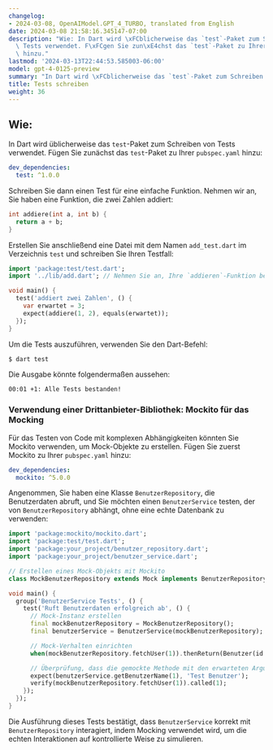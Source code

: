 ```yaml
---
changelog:
- 2024-03-08, OpenAIModel.GPT_4_TURBO, translated from English
date: 2024-03-08 21:58:16.345147-07:00
description: "Wie: In Dart wird \xFCblicherweise das `test`-Paket zum Schreiben von\
  \ Tests verwendet. F\xFCgen Sie zun\xE4chst das `test`-Paket zu Ihrer `pubspec.yaml`\
  \ hinzu."
lastmod: '2024-03-13T22:44:53.585003-06:00'
model: gpt-4-0125-preview
summary: "In Dart wird \xFCblicherweise das `test`-Paket zum Schreiben von Tests verwendet."
title: Tests schreiben
weight: 36
---
```


## Wie:
In Dart wird üblicherweise das `test`-Paket zum Schreiben von Tests verwendet. Fügen Sie zunächst das `test`-Paket zu Ihrer `pubspec.yaml` hinzu:

```yaml
dev_dependencies:
  test: ^1.0.0
```

Schreiben Sie dann einen Test für eine einfache Funktion. Nehmen wir an, Sie haben eine Funktion, die zwei Zahlen addiert:

```dart
int addiere(int a, int b) {
  return a + b;
}
```

Erstellen Sie anschließend eine Datei mit dem Namen `add_test.dart` im Verzeichnis `test` und schreiben Sie Ihren Testfall:

```dart
import 'package:test/test.dart';
import '../lib/add.dart'; // Nehmen Sie an, Ihre `addieren`-Funktion befindet sich in lib/add.dart

void main() {
  test('addiert zwei Zahlen', () {
    var erwartet = 3;
    expect(addiere(1, 2), equals(erwartet));
  });
}
```

Um die Tests auszuführen, verwenden Sie den Dart-Befehl:

```bash
$ dart test
```

Die Ausgabe könnte folgendermaßen aussehen:

```
00:01 +1: Alle Tests bestanden!
```

### Verwendung einer Drittanbieter-Bibliothek: Mockito für das Mocking
Für das Testen von Code mit komplexen Abhängigkeiten könnten Sie Mockito verwenden, um Mock-Objekte zu erstellen. Fügen Sie zuerst Mockito zu Ihrer `pubspec.yaml` hinzu:

```yaml
dev_dependencies:
  mockito: ^5.0.0
```

Angenommen, Sie haben eine Klasse `BenutzerRepository`, die Benutzerdaten abruft, und Sie möchten einen `BenutzerService` testen, der von `BenutzerRepository` abhängt, ohne eine echte Datenbank zu verwenden:

```dart
import 'package:mockito/mockito.dart';
import 'package:test/test.dart';
import 'package:your_project/benutzer_repository.dart';
import 'package:your_project/benutzer_service.dart';

// Erstellen eines Mock-Objekts mit Mockito
class MockBenutzerRepository extends Mock implements BenutzerRepository {}

void main() {
  group('BenutzerService Tests', () {
    test('Ruft Benutzerdaten erfolgreich ab', () {
      // Mock-Instanz erstellen
      final mockBenutzerRepository = MockBenutzerRepository();
      final benutzerService = BenutzerService(mockBenutzerRepository);

      // Mock-Verhalten einrichten
      when(mockBenutzerRepository.fetchUser(1)).thenReturn(Benutzer(id: 1, name: 'Test Benutzer'));

      // Überprüfung, dass die gemockte Methode mit den erwarteten Argumenten aufgerufen wird
      expect(benutzerService.getBenutzerName(1), 'Test Benutzer');
      verify(mockBenutzerRepository.fetchUser(1)).called(1);
    });
  });
}
```

Die Ausführung dieses Tests bestätigt, dass `BenutzerService` korrekt mit `BenutzerRepository` interagiert, indem Mocking verwendet wird, um die echten Interaktionen auf kontrollierte Weise zu simulieren.

